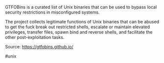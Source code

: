 GTFOBins is a curated list of Unix binaries that can be used to bypass local security restrictions in misconfigured systems.

The project collects legitimate functions of Unix binaries that can be abused to get the fuck break out restricted shells, escalate or maintain elevated privileges, transfer files, spawn bind and reverse shells, and facilitate the other post-exploitation tasks.


Source:
https://gtfobins.github.io/

#unix
